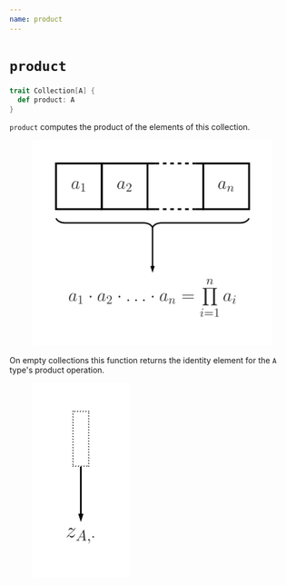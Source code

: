 ```yaml
---
name: product
---
```


# `product`

~~~ scala
trait Collection[A] {
  def product: A
}
~~~

`product` computes the product of the elements of this collection.

<figure class="diagram">
  <img src="images/product.svg" alt="product function">
  <!-- <figcaption class="diagram-desc"></figcaption> -->
</figure>

On empty collections this function returns the identity element for the `A` type's product operation.

<figure class="diagram">
  <img src="images/product.2.svg" alt="product function">
  <!-- <figcaption class="diagram-desc"></figcaption> -->
</figure>
